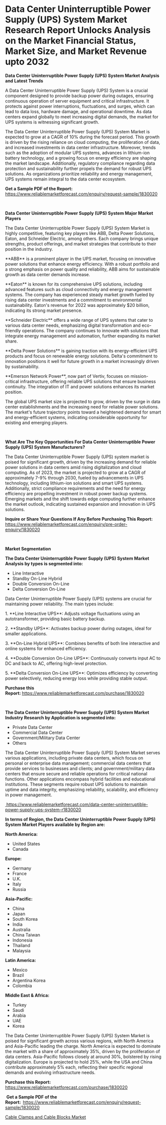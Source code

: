 <p><h1>Data Center Uninterruptible Power Supply (UPS) System Market Research Report Unlocks Analysis on the Market Financial Status, Market Size, and Market Revenue upto 2032</h1></p><p><strong>Data Center Uninterruptible Power Supply (UPS) System Market Analysis and Latest Trends</strong></p>
<p><p>A Data Center Uninterruptible Power Supply (UPS) System is a crucial component designed to provide backup power during outages, ensuring continuous operation of server equipment and critical infrastructure. It protects against power interruptions, fluctuations, and surges, which can lead to data loss, hardware damage, and operational downtime. As data centers expand globally to meet increasing digital demands, the market for UPS systems is witnessing significant growth.</p><p>The Data Center Uninterruptible Power Supply (UPS) System Market is expected to grow at a CAGR of 10% during the forecast period. This growth is driven by the rising reliance on cloud computing, the proliferation of data, and increased investments in data center infrastructure. Moreover, trends such as the adoption of modular UPS systems, advances in lithium-ion battery technology, and a growing focus on energy efficiency are shaping the market landscape. Additionally, regulatory compliance regarding data protection and sustainability further propels the demand for robust UPS solutions. As organizations prioritize reliability and energy management, UPS systems remain integral to the data center ecosystem.</p></p>
<p><strong>Get a Sample PDF of the Report:&nbsp;</strong> <a href="https://www.reliablemarketforecast.com/enquiry/request-sample/1830020?utm_campaign=3069&utm_medium=2&utm_source=Github&utm_content=ia&utm_term=07042025&utm_id=data-center-uninterruptible-power-supply-ups-system">https://www.reliablemarketforecast.com/enquiry/request-sample/1830020</a></p>
<p>&nbsp;</p>
<p><strong>Data Center Uninterruptible Power Supply (UPS) System Major Market Players</strong></p>
<p><p>The Data Center Uninterruptible Power Supply (UPS) System Market is highly competitive, featuring key players like ABB, Delta Power Solutions, Eaton, and Schneider Electric, among others. Each company brings unique strengths, product offerings, and market strategies that contribute to their position in the industry.</p><p>**ABB** is a prominent player in the UPS market, focusing on innovative power solutions that enhance energy efficiency. With a robust portfolio and a strong emphasis on power quality and reliability, ABB aims for sustainable growth as data center demands increase.</p><p>**Eaton** is known for its comprehensive UPS solutions, including advanced features such as cloud connectivity and energy management systems. The company has experienced steady market growth fueled by rising data center investments and a commitment to environmental sustainability. Eaton's revenue for 2022 was approximately $20 billion, indicating its strong market presence.</p><p>**Schneider Electric** offers a wide range of UPS systems that cater to various data center needs, emphasizing digital transformation and eco-friendly operations. The company continues to innovate with solutions that integrate energy management and automation, further expanding its market share.</p><p>**Delta Power Solutions** is gaining traction with its energy-efficient UPS products and focus on renewable energy solutions. Delta's commitment to innovation positions it well for future growth in a market increasingly driven by sustainability.</p><p>**Emerson Network Power**, now part of Vertiv, focuses on mission-critical infrastructure, offering reliable UPS solutions that ensure business continuity. The integration of IT and power solutions enhances its market position.</p><p>The global UPS market size is projected to grow, driven by the surge in data center establishments and the increasing need for reliable power solutions. The market's future trajectory points toward a heightened demand for smart and energy-efficient systems, indicating considerable opportunity for existing and emerging players.</p></p>
<p>&nbsp;</p>
<p><strong>What Are The Key Opportunities For Data Center Uninterruptible Power Supply (UPS) System Manufacturers?</strong></p>
<p><p>The Data Center Uninterruptible Power Supply (UPS) system market is poised for significant growth, driven by the increasing demand for reliable power solutions in data centers amid rising digitalization and cloud computing. As of 2023, the market is projected to grow at a CAGR of approximately 7-9% through 2030, fueled by advancements in UPS technology, including lithium-ion solutions and smart UPS systems. Additionally, strict compliance requirements and the need for energy efficiency are propelling investment in robust power backup systems. Emerging markets and the shift towards edge computing further enhance the market outlook, indicating sustained expansion and innovation in UPS solutions.</p></p>
<p><strong>Inquire or Share Your Questions If Any Before Purchasing This Report:</strong> <a href="https://www.reliablemarketforecast.com/enquiry/pre-order-enquiry/1830020?utm_campaign=3069&utm_medium=2&utm_source=Github&utm_content=ia&utm_term=07042025&utm_id=data-center-uninterruptible-power-supply-ups-system">https://www.reliablemarketforecast.com/enquiry/pre-order-enquiry/1830020</a></p>
<p>&nbsp;</p>
<p><strong>Market Segmentation</strong></p>
<p><strong>The Data Center Uninterruptible Power Supply (UPS) System Market Analysis by types is segmented into:</strong></p>
<p><ul><li>Line Interactive</li><li>Standby On-Line Hybrid</li><li>Double Conversion On-Line</li><li>Delta Conversion On-Line</li></ul></p>
<p><p>Data Center Uninterruptible Power Supply (UPS) systems are crucial for maintaining power reliability. The main types include:</p><p>1. **Line Interactive UPS**: Adjusts voltage fluctuations using an autotransformer, providing basic battery backup.</p><p>2. **Standby UPS**: Activates backup power during outages, ideal for smaller applications.</p><p>3. **On-Line Hybrid UPS**: Combines benefits of both line interactive and online systems for enhanced efficiency.</p><p>4. **Double Conversion On-Line UPS**: Continuously converts input AC to DC and back to AC, offering high-level protection.</p><p>5. **Delta Conversion On-Line UPS**: Optimizes efficiency by converting power selectively, reducing energy loss while providing stable output.</p></p>
<p><strong>Purchase this Report:&nbsp;</strong><a href="https://www.reliablemarketforecast.com/purchase/1830020?utm_campaign=3069&utm_medium=2&utm_source=Github&utm_content=ia&utm_term=07042025&utm_id=data-center-uninterruptible-power-supply-ups-system">https://www.reliablemarketforecast.com/purchase/1830020</a></p>
<p>&nbsp;</p>
<p><strong>The Data Center Uninterruptible Power Supply (UPS) System Market Industry Research by Application is segmented into:</strong></p>
<p><ul><li>Private Data Center</li><li>Commercial Data Center</li><li>Government/Military Data Center</li><li>Others</li></ul></p>
<p><p>The Data Center Uninterruptible Power Supply (UPS) System Market serves various applications, including private data centers, which focus on personal or enterprise data management; commercial data centers that provide services to businesses and clients; and government/military data centers that ensure secure and reliable operations for critical national functions. Other applications encompass hybrid facilities and educational institutions. These segments require robust UPS solutions to maintain uptime and data integrity, emphasizing reliability, scalability, and efficiency in power management.</p></p>
<p><a href="https://www.reliablemarketforecast.com/data-center-uninterruptible-power-supply-ups-system-r1830020?utm_campaign=3069&utm_medium=2&utm_source=Github&utm_content=ia&utm_term=07042025&utm_id=data-center-uninterruptible-power-supply-ups-system">&nbsp;https://www.reliablemarketforecast.com/data-center-uninterruptible-power-supply-ups-system-r1830020</a></p>
<p><strong>In terms of Region, the Data Center Uninterruptible Power Supply (UPS) System Market Players available by Region are:</strong></p>
<p>
    <p> <strong> North America: </strong>
        <ul>
            <li>United States</li>
            <li>Canada</li>
        </ul>
        </p> 
    <p> <strong> Europe: </strong>
        <ul>
            <li>Germany</li>
            <li>France</li>
            <li>U.K.</li>
            <li>Italy</li>
            <li>Russia</li>
        </ul>
        </p> 
    <p> <strong> Asia-Pacific: </strong>
        <ul>
            <li>China</li>
            <li>Japan</li>
            <li>South Korea</li>
            <li>India</li>
            <li>Australia</li>
            <li>China Taiwan</li>
            <li>Indonesia</li>
            <li>Thailand</li>
            <li>Malaysia</li>
        </ul>
        </p> 
    <p> <strong> Latin America: </strong>
        <ul>
            <li>Mexico</li>
            <li>Brazil</li>
            <li>Argentina Korea</li>
            <li>Colombia</li>
        </ul>
        </p> 
    <p> <strong> Middle East & Africa: </strong>
        <ul>
            <li>Turkey</li>
            <li>Saudi</li>
            <li>Arabia</li>
            <li>UAE</li>
            <li>Korea</li>
        </ul>
    </p>
    </p>
<p><p>The Data Center Uninterruptible Power Supply (UPS) System Market is poised for significant growth across various regions, with North America and Asia-Pacific leading the charge. North America is expected to dominate the market with a share of approximately 35%, driven by the proliferation of data centers. Asia-Pacific follows closely at around 30%, bolstered by rising digitalization. Europe is projected to hold 25%, while the USA and China contribute approximately 5% each, reflecting their specific regional demands and evolving infrastructure needs.</p></p>
<p><strong>Purchase this Report: </strong><a href="https://www.reliablemarketforecast.com/purchase/1830020?utm_campaign=3069&utm_medium=2&utm_source=Github&utm_content=ia&utm_term=07042025&utm_id=data-center-uninterruptible-power-supply-ups-system">https://www.reliablemarketforecast.com/purchase/1830020</a></p>
<p>&nbsp;<strong>Get a Sample PDF of the Report:&nbsp;&nbsp;</strong><a href="https://www.reliablemarketforecast.com/enquiry/request-sample/1830020?utm_campaign=3069&utm_medium=2&utm_source=Github&utm_content=ia&utm_term=07042025&utm_id=data-center-uninterruptible-power-supply-ups-system">https://www.reliablemarketforecast.com/enquiry/request-sample/1830020</a></p>
<p><strong></strong></p>
<p><p><a href="https://github.com/momossidram/Market-Research-Report-List-1/blob/main/cable-clamps-and-cable-blocks-market.md?utm_campaign=3069&utm_medium=2&utm_source=Github&utm_content=ia&utm_term=07042025&utm_id=data-center-uninterruptible-power-supply-ups-system">Cable Clamps and Cable Blocks Market</a></p></p>